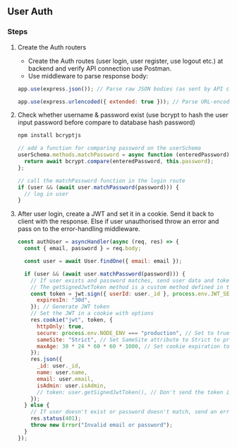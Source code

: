 ## User Auth

### Steps

1. Create the Auth routers
   - Create the Auth routes (user login, user register, use logout etc.) at backend and verify API connection use Postman.
   - Use middleware to parse response body:

   ```js
   app.use(express.json()); // Parse raw JSON bodies (as sent by API clients)
   
   app.use(express.urlencoded({ extended: true })); // Parse URL-encoded bodies (as sent by HTML forms)
   ```

2. Check whether username & password exist (use bcrypt to hash the user input password before compare to database hash password)

   ```bash
   npm install bcryptjs
   ```

   ```js
   // add a function for comparing password on the userSchema
   userSchema.methods.matchPassword = async function (enteredPassword) {
     return await bcrypt.compare(enteredPassword, this.password);
   };
   
   // call the matchPassword function in the login route
   if (user && (await user.matchPassword(password))) {
     // log in user
   }
   ```

3. After user login, create a JWT and set it in a cookie. Send it back to client with the response. Else if user unauthorised throw an error and pass on to the error-handling middleware.

   ```js
   const authUser = asyncHandler(async (req, res) => {
     const { email, password } = req.body;
   
     const user = await User.findOne({ email: email });
   
     if (user && (await user.matchPassword(password))) {
       // If user exists and password matches, send user data and token
       // The getSignedJwtToken method is a custom method defined in the User model that generates a JWT token
       const token = jwt.sign({ userId: user._id }, process.env.JWT_SECRET, {
         expiresIn: "30d",
       }); // Generate JWT token
       // Set the JWT in a cookie with options
       res.cookie("jwt", token, {
         httpOnly: true,
         secure: process.env.NODE_ENV === "production", // Set to true if in production to use secure cookies with HTTPS
         sameSite: "Strict", // Set SameSite attribute to Strict to prevent CSRF attacks
         maxAge: 30 * 24 * 60 * 60 * 1000, // Set cookie expiration to 30 days in milliseconds
       });
       res.json({
         _id: user._id,
         name: user.name,
         email: user.email,
         isAdmin: user.isAdmin,
         // token: user.getSignedJwtToken(), // Don't send the token in the response, instead send it in the cookie
       });
     } else {
       // If user doesn't exist or password doesn't match, send an error response
       res.status(401);
       throw new Error("Invalid email or password");
     }
   });
   ```

   
